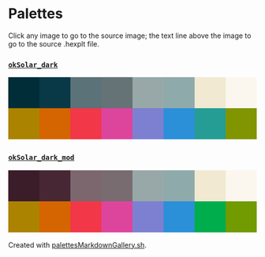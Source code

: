 # Palettes

Click any image to go to the source image; the text line above the image to go to the source .hexplt file.

### [`okSolar_dark`](okSolar_dark.hexplt)

[ ![okSolar_dark.png](okSolar_dark.png) ](okSolar_dark.png)

### [`okSolar_dark_mod`](okSolar_dark_mod.hexplt)

[ ![okSolar_dark_mod.png](okSolar_dark_mod.png) ](okSolar_dark_mod.png)

Created with [palettesMarkdownGallery.sh](https://github.com/earthbound19/_ebDev/blob/master/scripts/imgAndVideo/palettesMarkdownGallery.sh).